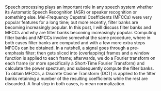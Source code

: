 Speech processing plays an important role in any speech system whether its Automatic Speech Recognition (ASR) or speaker recognition or something else. Mel-Frequency Cepstral Coefficients (MFCCs) were very popular features for a long time; but more recently, filter banks are becoming increasingly popular. In this post, I will discuss filter banks and MFCCs and why are filter banks becoming increasingly popular.  Computing filter banks and MFCCs involve somewhat the same procedure, where in both cases filter banks are computed and with a few more extra steps MFCCs can be obtained. In a nutshell, a signal goes through a pre-emphasis filter; then gets sliced into (overlapping) frames and a window function is applied to each frame; afterwards, we do a Fourier transform on each frame (or more specifically a Short-Time Fourier Transform) and calculate the power spectrum; and subsequently compute the filter banks. To obtain MFCCs, a Discrete Cosine Transform (DCT) is applied to the filter banks retaining a number of the resulting coefficients while the rest are discarded. A final step in both cases, is mean normalization.

